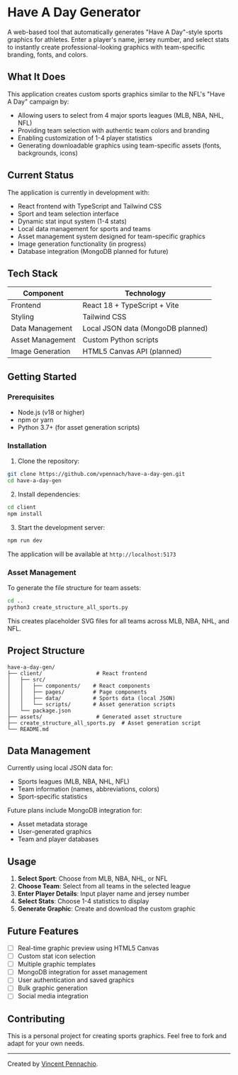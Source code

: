 # Have A Day Generator

A web-based tool that automatically generates "Have A Day"-style sports graphics for athletes. Enter a player's name, jersey number, and select stats to instantly create professional-looking graphics with team-specific branding, fonts, and colors.

## What It Does

This application creates custom sports graphics similar to the NFL's "Have A Day" campaign by:
- Allowing users to select from 4 major sports leagues (MLB, NBA, NHL, NFL)
- Providing team selection with authentic team colors and branding
- Enabling customization of 1-4 player statistics
- Generating downloadable graphics using team-specific assets (fonts, backgrounds, icons)

## Current Status

The application is currently in development with:
- React frontend with TypeScript and Tailwind CSS
- Sport and team selection interface
- Dynamic stat input system (1-4 stats)
- Local data management for sports and teams
- Asset management system designed for team-specific graphics
- Image generation functionality (in progress)
- Database integration (MongoDB planned for future)

## Tech Stack

| Component | Technology |
|-----------|------------|
| Frontend | React 18 + TypeScript + Vite |
| Styling | Tailwind CSS |
| Data Management | Local JSON data (MongoDB planned) |
| Asset Management | Custom Python scripts |
| Image Generation | HTML5 Canvas API (planned) |

## Getting Started

### Prerequisites
- Node.js (v18 or higher)
- npm or yarn
- Python 3.7+ (for asset generation scripts)

### Installation

1. Clone the repository:
```bash
git clone https://github.com/vpennach/have-a-day-gen.git
cd have-a-day-gen
```

2. Install dependencies:
```bash
cd client
npm install
```

3. Start the development server:
```bash
npm run dev
```

The application will be available at `http://localhost:5173`

### Asset Management

To generate the file structure for team assets:
```bash
cd ..
python3 create_structure_all_sports.py
```

This creates placeholder SVG files for all teams across MLB, NBA, NHL, and NFL.

## Project Structure

```
have-a-day-gen/
├── client/                 # React frontend
│   ├── src/
│   │   ├── components/    # React components
│   │   ├── pages/         # Page components
│   │   ├── data/          # Sports data (local JSON)
│   │   └── scripts/       # Asset generation scripts
│   └── package.json
├── assets/                 # Generated asset structure
├── create_structure_all_sports.py  # Asset generation script
└── README.md
```

## Data Management

Currently using local JSON data for:
- Sports leagues (MLB, NBA, NHL, NFL)
- Team information (names, abbreviations, colors)
- Sport-specific statistics

Future plans include MongoDB integration for:
- Asset metadata storage
- User-generated graphics
- Team and player databases

## Usage

1. **Select Sport**: Choose from MLB, NBA, NHL, or NFL
2. **Choose Team**: Select from all teams in the selected league
3. **Enter Player Details**: Input player name and jersey number
4. **Select Stats**: Choose 1-4 statistics to display
5. **Generate Graphic**: Create and download the custom graphic

## Future Features

- [ ] Real-time graphic preview using HTML5 Canvas
- [ ] Custom stat icon selection
- [ ] Multiple graphic templates
- [ ] MongoDB integration for asset management
- [ ] User authentication and saved graphics
- [ ] Bulk graphic generation
- [ ] Social media integration

## Contributing

This is a personal project for creating sports graphics. Feel free to fork and adapt for your own needs.

---
Created by [Vincent Pennachio](https://github.com/vpennach).
